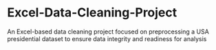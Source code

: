 # Excel-Data-Cleaning-Project
An Excel-based data cleaning project focused on preprocessing a USA presidential dataset to ensure data integrity and readiness for analysis
